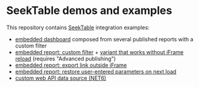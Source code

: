 # SeekTable demos and examples
This repository contains [SeekTable](https://www.seektable.com) integration examples:

* [embedded dashboard](https://seektable.github.io/examples/embedded-reports/dashboard.html) composed from several published reports with a custom filter
* [embedded report: custom filter](https://seektable.github.io/examples/embedded-reports/report-custom-filter-simple.html) + [variant that works without iFrame reload](https://seektable.github.io/examples/embedded-reports/report-custom-filter-without-iframe-reload.html) (requires "Advanced publishing")
* [embedded report: export link outside iFrame](https://seektable.github.io/examples/embedded-reports/report-export-link-outside-iframe.html)
* [embedded report: restore user-entered parameters on next load](https://seektable.github.io/examples/embedded-reports/report-restore-parameters.html)
* [custom web API data source (NET6)](https://github.com/seektable/examples/tree/master/custom-connector)

